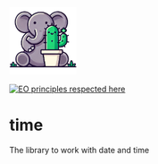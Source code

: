 <img src="eophantasy.jpg" height="120px" alt="eophantasy"/>

[![EO principles respected here](https://www.elegantobjects.org/badge.svg)](https://www.elegantobjects.org)

# time

The library to work with date and time
